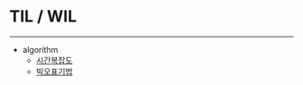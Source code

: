 # TIL / WIL

---

- algorithm
  - [시간복잡도](https://github.com/gunwoo8622/til/blob/main/algorithm/time_complexity.md)
  - [빅오표기법](https://github.com/gunwoo8622/til/blob/main/algorithm/big-O.md)
